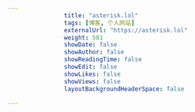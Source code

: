 ---
                title: "asterisk.lol"
                tags: [博客, 个人网站]
                externalUrl: "https://asterisk.lol"
                weight: 581
                showDate: false
                showAuthor: false
                showReadingTime: false
                showEdit: false
                showLikes: false
                showViews: false
                layoutBackgroundHeaderSpace: false
                ---

